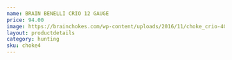 ```yaml
---
name: BRAIN BENELLI CRIO 12 GAUGE
price: 94.00
image: https://brainchokes.com/wp-content/uploads/2016/11/choke_crio-400x300.jpg
layout: productdetails
category: hunting
sku: choke4
---
```

